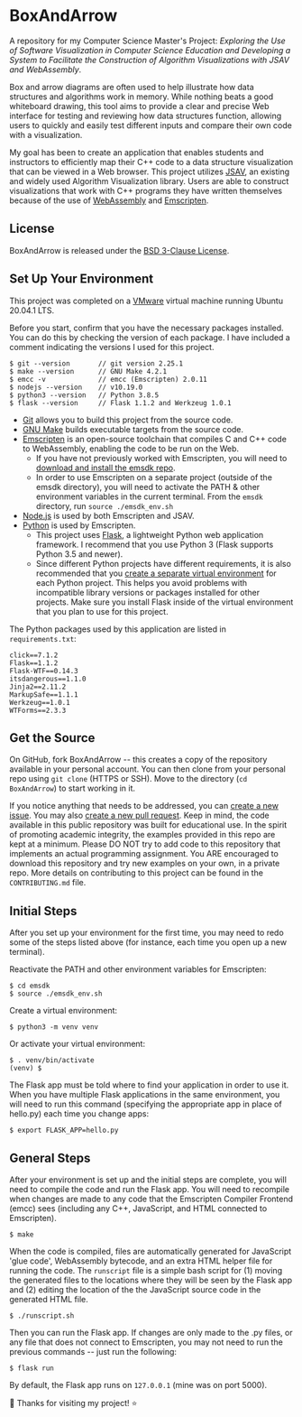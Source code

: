 # BoxAndArrow
A repository for my Computer Science Master's Project: *Exploring the Use of Software Visualization in Computer Science Education and Developing a System to Facilitate the Construction of Algorithm Visualizations with JSAV and WebAssembly*.<br>

Box and arrow diagrams are often used to help illustrate how data structures and algorithms work in memory. While nothing beats a good whiteboard drawing, this tool aims to provide a clear and precise Web interface for testing and reviewing how data structures function, allowing users to quickly and easily test different inputs and compare their own code with a visualization.<br>

My goal has been to create an application that enables students and instructors to efficiently map their C++ code to a data structure visualization that can be viewed in a Web browser. This project utilizes [JSAV](http://jsav.io/), an existing and widely used Algorithm Visualization library. Users are able to construct visualizations that work with C++ programs they have written themselves because of the use of [WebAssembly](https://webassembly.org/) and [Emscripten](https://emscripten.org/docs/compiling/WebAssembly.html).

## License

BoxAndArrow is released under the [BSD 3-Clause License](https://github.com/shelleywong/BoxAndArrow/blob/main/LICENSE).

## Set Up Your Environment

This project was completed on a [VMware](https://www.vmware.com/) virtual machine running Ubuntu 20.04.1 LTS.<br>

Before you start, confirm that you have the necessary packages installed. You can do this by checking the version of each package. I have included a comment indicating the versions I used for this project.
```
$ git --version       // git version 2.25.1
$ make --version      // GNU Make 4.2.1
$ emcc -v             // emcc (Emscripten) 2.0.11
$ nodejs --version    // v10.19.0
$ python3 --version   // Python 3.8.5
$ flask --version     // Flask 1.1.2 and Werkzeug 1.0.1
```

* [Git](https://git-scm.com/) allows you to build this project from the source code.
* [GNU Make](https://www.gnu.org/software/make/) builds executable targets from the source code.
* [Emscripten](https://emscripten.org/docs/introducing_emscripten/about_emscripten.html) is an open-source toolchain that compiles C and C++ code to WebAssembly, enabling the code to be run on the Web.
  * If you have not previously worked with Emscripten, you will need to [download and install the emsdk repo](https://emscripten.org/docs/getting_started/downloads.html).
  * In order to use Emscripten on a separate project (outside of the emsdk directory), you will need to activate the PATH & other environment variables in the current terminal. From the `emsdk` directory, run `source ./emsdk_env.sh`
* [Node.js](https://nodejs.org/en/) is used by both Emscripten and JSAV.
* [Python](https://www.python.org/) is used by Emscripten.
  * This project uses [Flask](https://flask.palletsprojects.com/en/1.1.x/), a lightweight Python web application framework. I recommend that you use Python 3 (Flask supports Python 3.5 and newer).
  * Since different Python projects have different requirements, it is also recommended that you [create a separate virtual environment](https://flask.palletsprojects.com/en/1.1.x/installation/#install-flask) for each Python project. This helps you avoid problems with incompatible library versions or packages installed for other projects. Make sure you install Flask inside of the virtual environment that you plan to use for this project.<br>

The Python packages used by this application are listed in `requirements.txt`:
```
click==7.1.2
Flask==1.1.2
Flask-WTF==0.14.3
itsdangerous==1.1.0
Jinja2==2.11.2
MarkupSafe==1.1.1
Werkzeug==1.0.1
WTForms==2.3.3
```

## Get the Source

On GitHub, fork BoxAndArrow -- this creates a copy of the repository available in your personal account. You can then clone from your personal repo using `git clone` (HTTPS or SSH). Move to the directory (`cd BoxAndArrow`) to start working in it.<br>

If you notice anything that needs to be addressed, you can [create a new issue](https://github.com/shelleywong/BoxAndArrow/issues). You may also [create a new pull request](https://github.com/shelleywong/BoxAndArrow/pulls). Keep in mind, the code available in this public repository was built for educational use. In the spirit of promoting academic integrity, the examples provided in this repo are kept at a minimum. Please DO NOT try to add code to this repository that implements an actual programming assignment. You ARE encouraged to download this repository and try new examples on your own, in a private repo. More details on contributing to this project can be found in the `CONTRIBUTING.md` file.

## Initial Steps

After you set up your environment for the first time, you may need to redo some of the steps listed above (for instance, each time you open up a new terminal).<br>

Reactivate the PATH and other environment variables for Emscripten:
```
$ cd emsdk
$ source ./emsdk_env.sh
```

Create a virtual environment:
```
$ python3 -m venv venv
```

Or activate your virtual environment:
```
$ . venv/bin/activate
(venv) $
```

The Flask app must be told where to find your application in order to use it. When you have multiple Flask applications in the same environment, you will need to run this command (specifying the appropriate app in place of hello.py) each time you change apps:
```
$ export FLASK_APP=hello.py
```

## General Steps

After your environment is set up and the initial steps are complete, you will need to compile the code and run the Flask app. You will need to recompile when changes are made to any code that the Emscripten Compiler Frontend (emcc) sees (including any C++, JavaScript, and HTML connected to Emscripten).
```
$ make
```

When the code is compiled, files are automatically generated for JavaScript 'glue code', WebAssembly bytecode, and an extra HTML helper file for running the code. The `runscript` file is a simple bash script for (1) moving the generated files to the locations where they will be seen by the Flask app and (2) editing the location of the the JavaScript source code in the generated HTML file.
```
$ ./runscript.sh
```

Then you can run the Flask app. If changes are only made to the .py files, or any file that does not connect to Emscripten, you may not need to run the previous commands -- just run the following:
```
$ flask run
```
By default, the Flask app runs on `127.0.0.1` (mine was on port 5000).<br>

:rainbow: Thanks for visiting my project! :star:

